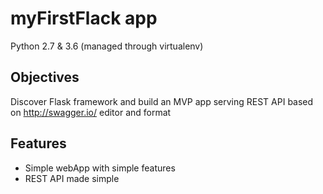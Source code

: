 # myFirstFlack app

Python 2.7 & 3.6 (managed through virtualenv)

## Objectives

Discover Flask framework and build an MVP app serving REST API
based on http://swagger.io/ editor and format

## Features

- Simple webApp with simple features
- REST API made simple